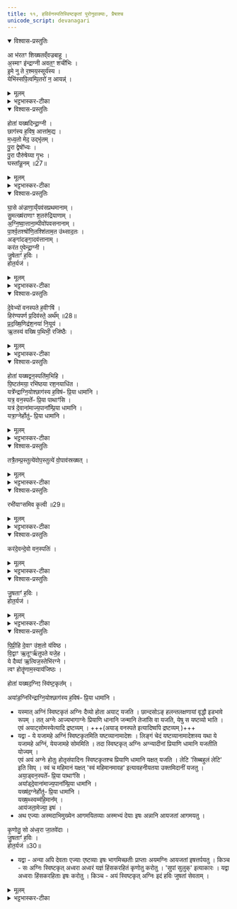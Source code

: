 ```yaml
---
title: ११, हविर्वनस्पतिस्विष्टकृतां पुरोनुवाक्याः, प्रैषाश्च 
unicode_script: devanagari
---
```



<details open><summary>विश्वास-प्रस्तुतिः</summary>

आ भ॑रतꣳ शिख्षतव्ँवज्रबाहू ।   
अ॒स्माꣳ इ॑न्द्राग्नी अवत॒ꣳ॒ शची॑भिः ।  
इ॒मे नु ते र॒श्मय॒स्सूर्य॑स्य ।   
येभि॑स्सपि॒त्वम्पि॒तरो॑ न॒ आयन्न्॑ ।   
</details>

<details><summary>मूलम्</summary>

आ भ॑रतꣳ शिख्षतव्ँवज्रबाहू ।   
अ॒स्माꣳ इ॑न्द्राग्नी अवत॒ꣳ॒ शची॑भिः ।  
इ॒मे नु ते र॒श्मय॒स्सूर्य॑स्य ।   
येभि॑स्सपि॒त्वम्पि॒तरो॑ न॒ आयन्न्॑ ।   
</details>

<details><summary>भट्टभास्कर-टीका</summary>

1हविषः पुरोरुक् - आभरतमिति त्रिष्टुप् ॥ हे इन्द्राग्नी! वज्रबाहू! सायुधपाणी! आभरतं सामर्थ्याद्धनमाहरतं आहृत्य तत् शिक्षतं संस्कुरुतं, अतः तत्प्रदानेन अस्मानवतं रक्षतम् । शचीभिः कर्मभिः यैः विश्वं रक्षतः । किञ्च - ये च इमे ते जगत्प्रसिद्धाः रक्षकत्वेन सर्वस्य रश्मयः येभिः यैः सपित्वं समवेतत्वं एकत्वम् । षच समवाये, 'इन् सर्वधातुभ्यः' इति इन् । नः अस्माकं पितरः पूर्वपुरुषाः आयन् गताः तैश्च सह अस्मानवतमिति ॥
</details>

<details open><summary>विश्वास-प्रस्तुतिः</summary>

होता॑ यख्षदिन्द्रा॒ग्नी ।   
छाग॑स्य ह॒विष॒ आत्ता॑म॒द्य ।   
म॒ध्य॒तो मेद॒ उद्भृ॑तम् ।   
पु॒रा द्वेषो᳚भ्यः ।   
पु॒रा पौरु॑षेय्या गृ॒भः ।   
घस्ता᳚न्नू॒नम् ॥27॥  
</details>

<details><summary>मूलम्</summary>

होता॑ यख्षदिन्द्रा॒ग्नी ।   
छाग॑स्य ह॒विष॒ आत्ता॑म॒द्य ।   
म॒ध्य॒तो मेद॒ उद्भृ॑तम् ।   
पु॒रा द्वेषो᳚भ्यः ।   
पु॒रा पौरु॑षेय्या गृ॒भः ।   
घस्ता᳚न्नू॒नम् ॥27॥  
</details>

<details><summary>भट्टभास्कर-टीका</summary>

2होता यक्षदित्यादि ॥ होता दैव्यो यजत्विति । इन्द्राग्नी तौ चेज्यमानौ छागस्य हविषः हविर्भूतस्य मध्यतः उद्भृतं उद्धृतं मेदःप्रभृति सारभूतं आत्तां भुञ्जाताम् । अत्तेः छान्दसो लुङ् । अद्य अस्मिन्नहनि । पुरा द्वेषोभ्यो द्वेष्याणि रक्षःप्रभृतीनि यावन्नोपघ्नन्ति तावदात्ताम् । पुरा च पौरुषेय्याः पुरुषैः कृतायाः । 'पुरुषात् ढक् विकारे' इति ढञ् । गृभः ग्रहणात् पूरुषार्थात् ग्रहेः संपदादित्वात् किम् । घस्तां नूनं शोभनं भुञ्जातां, अस्मिन्काले नूनं शोभनमेव भोजनमिति दर्शयति । 'बहुलं छन्दसि' इत्यदेः घस्लादेशः ॥
</details>

<details open><summary>विश्वास-प्रस्तुतिः</summary>

घा॒से अ॑ज्राणा॒य्ँयव॑सप्रथमानाम् ।   
सु॒मत्ख्ष॑राणाꣳ श॒तरु॑द्रियाणाम् ।   
अ॒ग्नि॒ष्वा॒त्ताना॒म्पीवो॑पवसनानाम् ।   
पा॒र्श्व॒तश्श्रो॑णि॒तश्शि॑ताम॒त उ॑थ्साद॒तः ।   
अङ्गा॑दङ्गा॒दव॑त्तानाम् ।   
कर॑त ए॒वेन्द्रा॒ग्नी ।   
जु॒षेताꣳ॑ ह॒विः ।   
होत॒र्यज॑ ।   
</details>

<details><summary>मूलम्</summary>

घा॒से अ॑ज्राणा॒य्ँयव॑सप्रथमानाम् ।   
सु॒मत्ख्ष॑राणाꣳ श॒तरु॑द्रियाणाम् ।   
अ॒ग्नि॒ष्वा॒त्ताना॒म्पीवो॑पवसनानाम् ।   
पा॒र्श्व॒तश्श्रो॑णि॒तश्शि॑ताम॒त उ॑थ्साद॒तः ।   
अङ्गा॑दङ्गा॒दव॑त्तानाम् ।   
कर॑त ए॒वेन्द्रा॒ग्नी ।   
जु॒षेताꣳ॑ ह॒विः ।   
होत॒र्यज॑ ।   
</details>

<details><summary>भट्टभास्कर-टीका</summary>

3इदानीमवदानानि वर्ण्यन्ते - घासे अज्राणामिति ॥ अदन्ति अस्मिन् हवींषि देवा इति घासो यागः । 'घञपोश्च' इति घस्लादेशः, निमित्तात्सप्तमी । यागनिमित्तमेव अज्राणां अजनीयानां गन्तव्यानां, यद्वा - करणे घञ्, घसि आस्ये अजनीयानां क्षेप्याणां सुसंस्कृतानामिति यावत् । यवसप्रथमानां अन्नानां मध्ये श्रेष्ठानां, आद्युदात्तत्वं छान्दसम् । सुमत्क्षराणां सुष्ठु मादयति येषां क्षरणं मुखादुदरप्रवेशः तादृशानां शतरुद्रियाणां शतं रुद्रा देवता येषां अनुष्ठातृभूताः तादृशाः प्राणा वा । 'शतरुद्राद्घ च' इति घः, छान्दसं पूर्वपदप्रकृतिस्वरत्वम् । यद्वा - शतं रुद्रियाणि रुद्रार्हाणि कर्माणि येषु तादृशानां, अग्निष्वात्तानां अग्निना वैश्वानरेण जाठरेण वैतानेन वा आस्वादितानाम् । प्रवृद्धादित्वादुत्तरपदान्तोदात्तत्वम् । पीवोपवसनानां पीवास्थूलत्वक् उपवसनं आच्छादनस्थानीयं येषां तादृशानां पार्श्वादिम्यः प्रथममवर्तानां ततः अङ्गादङ्गादवत्तानां सर्वस्मादङ्गादवत्तानां 'अपादाने चाहीयरुहोः' इति तसिः । पशूनां समूहः पार्श्वं 'पर्श्वा णस्वक्तव्यः' इति णस् । श्रेणी प्रसिद्धे । शितामः दोर्यकृद्वा । उत्सादः गुदकाण्डं भेदप्रदेशो वा एवमेतेषां एवंगुणानां इन्द्राग्नी एव करतः कुरुतः । कर्मणः संप्रदानत्वात् चतुर्थ्यर्थे षष्ठी । करोतेः व्यत्ययेन शप् । यस्मात् तौ एतान्युत्पादितवन्तौ तस्मादिमौ देवौ इदं हविः जुषेतां सेवेतां सेवित्वा वा प्रियेतां तदर्थं हे मनुष्य! होतः! त्वमपि यज ॥
</details>

<details open><summary>विश्वास-प्रस्तुतिः</summary>

दे॒वेभ्यो॑ वनस्पते ह॒वीꣳषि॑ ।   
हिर॑ण्यपर्ण प्र॒दिव॑स्ते॒ अर्थ᳚म् ॥28॥  
प्र॒द॒ख्षि॒णिद्र॑श॒नया॑ नि॒यूय॑ ।   
ऋ॒तस्य॑ वख्षि प॒थिभी॒ रजि॑ष्ठैः ।   
</details>

<details><summary>मूलम्</summary>

दे॒वेभ्यो॑ वनस्पते ह॒वीꣳषि॑ ।   
हिर॑ण्यपर्ण प्र॒दिव॑स्ते॒ अर्थ᳚म् ॥28॥  
प्र॒द॒ख्षि॒णिद्र॑श॒नया॑ नि॒यूय॑ ।   
ऋ॒तस्य॑ वख्षि प॒थिभी॒ रजि॑ष्ठैः ।   
</details>

<details><summary>भट्टभास्कर-टीका</summary>

4वनस्पतेः पुरोरुक् - देवेभ्यो वनस्पते इति त्रिष्टुप् ॥ अग्न्यभेदेन यूपस्स्तूयते । हे वनस्पते! यूपात्मन्नग्रे! हिरण्यपर्ण! हितरमणीयपतन! हिरण्यवर्णज्वाल! वा देवेभ्यो हवींषि वक्षि वह । लेटि शपो लुक् । कीदृशानि? ते तव अर्थं प्रयोजनं प्रयोजनभूतानि प्रदिवः पुराणं यथापूर्वमिति यावत् । कीदृशो भूत्वेति चेत्? प्रदक्षिणित् प्रदक्षिणमीयते वेष्ट्यत इति प्रदक्षिणित्, छान्दसं ह्नस्वत्वम् । रशनया नियूय निबद्ध्यात्मानं, यथा नहनकाले शैथिल्यं स्यात्, यौतेर्ल्यपि छान्दसं दीर्घत्वम् । ऋतस्य यज्ञस्य संबन्धीनि हवींषि वह पथिभिः मार्गैः रजिष्ठैः ऋजुतमैः । ऋजुशब्दादिष्ठनि, 'विभाषर्जोश्छन्दसि' इति टिलोपः॥
</details>

<details open><summary>विश्वास-प्रस्तुतिः</summary>

होता॑ यख्षद्वन॒स्पति॑म॒भिहि ।   
पि॒ष्टत॑मया॒ रभि॑ष्ठया रश॒नयाधि॑त ।   
यत्रे᳚न्द्राग्नि॒योश्छाग॑स्य ह॒विष॑ᳶ प्रि॒या धामा॑नि ।   
यत्र॒ वन॒स्पते᳚ᳶ प्रि॒या पाथाꣳ॑सि ।   
यत्र॑ दे॒वाना॑माज्य॒पाना᳚म्प्रि॒या धामा॑नि ।   
यत्रा॒ग्नेर्होतु॑ᳶ प्रि॒या धामा॑नि ।   
</details>

<details><summary>मूलम्</summary>

होता॑ यख्षद्वन॒स्पति॑म॒भिहि ।   
पि॒ष्टत॑मया॒ रभि॑ष्ठया रश॒नयाधि॑त ।   
यत्रे᳚न्द्राग्नि॒योश्छाग॑स्य ह॒विष॑ᳶ प्रि॒या धामा॑नि ।   
यत्र॒ वन॒स्पते᳚ᳶ प्रि॒या पाथाꣳ॑सि ।   
यत्र॑ दे॒वाना॑माज्य॒पाना᳚म्प्रि॒या धामा॑नि ।   
यत्रा॒ग्नेर्होतु॑ᳶ प्रि॒या धामा॑नि ।   
</details>

<details><summary>भट्टभास्कर-टीका</summary>

5होता यक्षदित्यादि ॥ होता दैव्यः यजतु वनस्पतिम् । स चैतं पशुं इन्द्राग्न्यादिसकाशं प्रापयतु इति वक्ष्यति । तत्रास्य को विशेष इत्याह - हि यस्मात् पिष्टतमया श्लक्ष्णतमया रभिष्ठया रभस्वत्तमया स्वकार्ये शीघ्रप्रवृत्तया । पूर्ववन्मतुब्लोपटिलोपौ । आरब्धतमया वा सद्यस्स्वकार्यम् । 'तुश्छन्दसि' इतीष्ठनि 'तुरिष्ठेमेयस्सु' इति लोपः । ईदृश्या रशनया वनस्पतिः आत्मानं अभ्याधित अबध्नात्, यथोक्तं 'रशनया नियूय' इति, अभिधानं बन्धनं, लुङि 'स्थाघ्वोरिच्च' इतीत्वे 'ह्रस्वादङ्गात्' इति सिचो लुक् । तस्मात् तादृशः अयं यूपः एतं पशुं तत्रोपावस्रक्षत् तस्मिन् स्थाने उपावसृजतु उपसंप्रापयतु । लेटि सिपि अमागमः । कुत्र? यत्र इन्द्राग्नियोः संबन्धिनः छागस्य हविषः प्रिया धामानि स्थानानि यत्र निहितानि इन्द्राग्न्योः प्रीतये भवन्ति, यत्र च वनस्पतेः यूपस्य प्रियाणि पाथांसि अन्नानि यत्र निहितानि वानस्पत्यात्माग्नेः प्रीतये भवन्ति । यत्र च देवांनां आज्यपानां प्रयाजदेवतानां प्रियाणि धामानि, यत्र चाग्नेः होतुः स्विष्टकृतः प्रियाणि धामानि तत्रैतं पशुं उपावस्त्रक्षत्, किं कृत्वा? प्रस्तुत्येव यथा राज्ञे प्रथमं निवेद्यते तथा प्रथममेव प्रस्तुत्य श्रावयित्वा, अवधारणे निपातः ।   
</details>

<details open><summary>विश्वास-प्रस्तुतिः</summary>

तत्रै॒तम्प्र॒स्तुत्ये॑वोप॒स्तुत्ये॑ वो॒पाव॑स्रख्षत् ।   
</details>

<details><summary>मूलम्</summary>

तत्रै॒तम्प्र॒स्तुत्ये॑वोप॒स्तुत्ये॑ वो॒पाव॑स्रख्षत् ।   
</details>

<details><summary>भट्टभास्कर-टीका</summary>

किञ्च - उपस्तुत्येव सन्निधावेव प्रशस्य उपावसृजतु ।   
</details>

<details open><summary>विश्वास-प्रस्तुतिः</summary>

रभी॑याꣳसमिव कृ॒त्वी ॥29॥  
</details>

<details><summary>मूलम्</summary>

रभी॑याꣳसमिव कृ॒त्वी ॥29॥  
</details>

<details><summary>भट्टभास्कर-टीका</summary>

एवं कृते कीदृशः कृतो भवतीत्याह - रभीयांस देवानां प्रीत्युत्पादने रभसवत्तरं आरब्धतरं वा एवं कृत्वी कृत्वेव उपावसृजतु ।   
</details>

<details open><summary>विश्वास-प्रस्तुतिः</summary>

कर॑दे॒वन्दे॒वो वन॒स्पतिः॑ ।  
</details>

<details><summary>मूलम्</summary>

कर॑दे॒वन्दे॒वो वन॒स्पतिः॑ ।  
</details>

<details><summary>भट्टभास्कर-टीका</summary>

आदरार्थं पुनश्च संग्रहेणाह - करत् कुर्यात् एवं उक्तप्रकारं अवश्यं करोत्येव ।   
</details>

<details open><summary>विश्वास-प्रस्तुतिः</summary>

जु॒षताꣳ॑ ह॒विः ।   
होत॒र्यज॑ ।   
</details>

<details><summary>मूलम्</summary>

जु॒षताꣳ॑ ह॒विः ।   
होत॒र्यज॑ ।   
</details>

<details><summary>भट्टभास्कर-टीका</summary>

अयं देवः देवनशीलः वनस्पतिः जुषतां सेवतां चेदं हविः, हे होतः! मानुष! त्वमपि यज ॥
</details>

<details open><summary>विश्वास-प्रस्तुतिः</summary>

पि॒प्री॒हि दे॒वाꣳ उ॑श॒तो य॑विष्ठ ।   
वि॒द्वाꣳ ऋ॒तूꣳर्ऋ॑तुपते यजे॒ह ।   
ये दैव्या॑ ऋ॒त्विज॒स्तेभि॑रग्ने ।   
त्वꣳ होतॄ॑णाम॒स्याय॑जिष्ठः ।   

होता॑ यख्षद॒ग्निꣵ स्वि॑ष्ट॒कृत᳚म् ।   

अया॑ड॒ग्निरि॑न्द्राग्नि॒योश्छाग॑स्य ह॒विष॑ᳶ प्रि॒या धामा॑नि ।   

-  यस्मात् अग्निं स्विष्टकृतं अग्निः दैव्यो होता अयाट् यजति । छान्दसोऽङ् हलन्तलक्षणायां वृद्धौ इडभावे रूपम् । तत् अग्नेः आज्यभागाग्नेः प्रियाणि धानानि जन्मानि तेजांसि वा यजति, येषु स यष्टव्यो भाति । एवं अयाट्सोमस्येत्यादि द्रष्टव्यम् ।  +++(अयाड् वनस्पते इत्यादिष्वपि द्रष्टव्यम् )+++
-  यद्वा - ये यजामहे अग्निं स्विष्टकृतमिति यष्टव्यानामादेशः । लिङ्गं चेदं यष्टव्यानामादेशस्य यथा ये यजामहे अग्निं, येयजामहे सोममिति । तदा स्विष्टकृत् अग्निः अग्न्यादीनां प्रियाणि धामानि यजतीति योज्यम् ।   
एवं अयं अग्नेः होतुः होतृसंपादिनः स्विष्टकृतश्च प्रियाणि धामानि यक्षत् यजति । लेटि 'सिब्बहुलं लेटि' इति सिप् । स्वं च महिमानं यक्षत् 'स्वं महिमानमावह' इत्यावहनीयतया उक्तमिदानीं यजतु ।   
अया॒ड्वन॒स्पते᳚ᳶ प्रि॒या पाथाꣳ॑सि ।   
अया᳚ड्दे॒वाना॑माज्य॒पाना᳚म्प्रि॒या धामा॑नि ।   
यख्ष॑द॒ग्नेर्होतु॑ᳶ प्रि॒या धामा॑नि ।   
यख्ष॒थ्स्वम्म॑हि॒मान᳚म् ।   
आय॑जता॒मेज्या॒ इषः॑ ।   
- अथ एज्याः अस्मदाभिमुख्येन आगमयितव्याः अस्मभ्यं देयाः इषः अन्नानि आयजतां आगमयतु ।   

कृ॒णोतु॒ सो अ॑ध्व॒रा जा॒तवे॑दाः ।   
जु॒षताꣳ॑ ह॒विः ।   
होत॒र्यज॑ ॥30॥  

- यद्वा - अन्या अपि देवताः एज्याः एष्टव्याः इषः भागमिच्छतीः प्राप्ताः अयमग्निः आयजतां इषत्तर्पयतु । किञ्च - सः अग्निः स्विष्टकृत् अध्वरा अध्वरं यज्ञं हिंसकरहितं कृणोतु करोतु । 'सुपां सुलुक्' इत्याकारः । यद्वा अध्वराः हिंसकरहिताः इषः करोतु । किञ्च - अयं स्विष्टकृत् अग्निः इदं हविः जुषतां सेवताम् ।   
</details>

<details><summary>मूलम्</summary>

पि॒प्री॒हि दे॒वाꣳ उ॑श॒तो य॑विष्ठ ।   
वि॒द्वाꣳ ऋ॒तूꣳर्ऋ॑तुपते यजे॒ह ।   
ये दैव्या॑ ऋ॒त्विज॒स्तेभि॑रग्ने ।   
त्वꣳ होतॄ॑णाम॒स्याय॑जिष्ठः ।   

होता॑ यख्षद॒ग्निꣵ स्वि॑ष्ट॒कृत᳚म् ।   

अया॑ड॒ग्निरि॑न्द्राग्नि॒योश्छाग॑स्य ह॒विष॑ᳶ प्रि॒या धामा॑नि ।   

-  यस्मात् अग्निं स्विष्टकृतं अग्निः दैव्यो होता अयाट् यजति । छान्दसोऽङ् हलन्तलक्षणायां वृद्धौ इडभावे रूपम् । तत् अग्नेः आज्यभागाग्नेः प्रियाणि धानानि जन्मानि तेजांसि वा यजति, येषु स यष्टव्यो भाति । एवं अयाट्सोमस्येत्यादि द्रष्टव्यम् ।  +++(अयाड् वनस्पते इत्यादिष्वपि द्रष्टव्यम् )+++
-  यद्वा - ये यजामहे अग्निं स्विष्टकृतमिति यष्टव्यानामादेशः । लिङ्गं चेदं यष्टव्यानामादेशस्य यथा ये यजामहे अग्निं, येयजामहे सोममिति । तदा स्विष्टकृत् अग्निः अग्न्यादीनां प्रियाणि धामानि यजतीति योज्यम् ।   
एवं अयं अग्नेः होतुः होतृसंपादिनः स्विष्टकृतश्च प्रियाणि धामानि यक्षत् यजति । लेटि 'सिब्बहुलं लेटि' इति सिप् । स्वं च महिमानं यक्षत् 'स्वं महिमानमावह' इत्यावहनीयतया उक्तमिदानीं यजतु ।   
अया॒ड्वन॒स्पते᳚ᳶ प्रि॒या पाथाꣳ॑सि ।   
अया᳚ड्दे॒वाना॑माज्य॒पाना᳚म्प्रि॒या धामा॑नि ।   
यख्ष॑द॒ग्नेर्होतु॑ᳶ प्रि॒या धामा॑नि ।   
यख्ष॒थ्स्वम्म॑हि॒मान᳚म् ।   
आय॑जता॒मेज्या॒ इषः॑ ।   
- अथ एज्याः अस्मदाभिमुख्येन आगमयितव्याः अस्मभ्यं देयाः इषः अन्नानि आयजतां आगमयतु ।   

कृ॒णोतु॒ सो अ॑ध्व॒रा जा॒तवे॑दाः ।   
जु॒षताꣳ॑ ह॒विः ।   
होत॒र्यज॑ ॥30॥  

- यद्वा - अन्या अपि देवताः एज्याः एष्टव्याः इषः भागमिच्छतीः प्राप्ताः अयमग्निः आयजतां इषत्तर्पयतु । किञ्च - सः अग्निः स्विष्टकृत् अध्वरा अध्वरं यज्ञं हिंसकरहितं कृणोतु करोतु । 'सुपां सुलुक्' इत्याकारः । यद्वा अध्वराः हिंसकरहिताः इषः करोतु । किञ्च - अयं स्विष्टकृत् अग्निः इदं हविः जुषतां सेवताम् ।   
</details>

<details><summary>भट्टभास्कर-टीका</summary>

6स्विष्टत्कृतः पुरोनुवाक्या - पिप्रीहीति त्रिष्टुप् ॥ व्याख्याता ।   

- पि॒प्री॒हि दे॒वाꣳ उ॑श॒तो य॑विष्ठ वि॒द्वाꣳ ऋ॒तूꣳर्ऋ॑तुपते यजे॒ह ।  
ये दैव्या॑ ऋ॒त्विज॒स्तेभि॑रग्ने॒ त्वꣳ होतॄ॑णाम॒स्याय॑जिष्ठः ।  

  - टीका  अथ तत्रैव स्विष्टकृतः पुरोनुवाक्यामाह— पिप्रीहि देवानिति ।   हे यविष्ठ युवतमाग्न उशतः कामयमानान्दवोन्पिप्रीह्यतिशयेन प्रीणय ।   हे स्त्रतुपते सूर्यात्मना कालपरिपालक त्वमृतून्कालविशेषा  २०३७ न्विद्वाञ्जानन्वर्तसे ।   तस्मादिहोचिते काले यज ।   देवेषु भवा ये दैव्या ऋत्विजः सन्ति ‘अग्निर्होता ।   अश्विनाऽध्वर्यू ।   त्वष्टाऽग्नीत्” इत्यादिनाऽऽम्रातास्तेमिर्स्तेदवैः सह त्वमस्य यजमानस्य संबन्धिनां होतॄणामृत्विजां मध्य आयजिष्ठः सर्वतो यष्टृतमोऽसि ।   

 अयाडग्निरिन्द्राग्नियोरित्यादि च इष्टिहोत्रे व्याख्यातम् ।   
 इन्द्राग्न्योश्छागस्येति विशेषः होतर्यजेत्युपरम्यते ॥

इति तैत्तिरीये ब्राह्मणे तृतीये षष्ठे एकादशोऽनुवाकः ॥  

</details>

